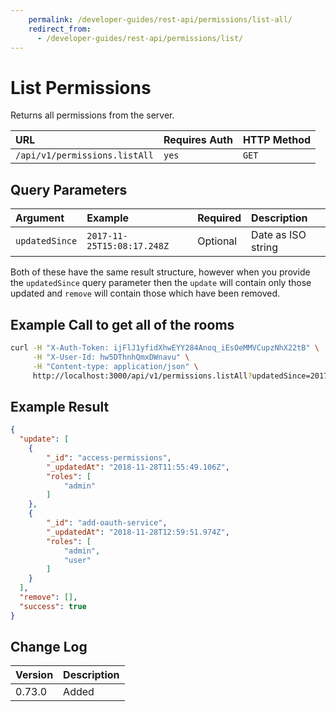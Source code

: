 ```yaml
---
    permalink: /developer-guides/rest-api/permissions/list-all/
    redirect_from:
      - /developer-guides/rest-api/permissions/list/
---
```


# List Permissions

Returns all permissions from the server.

| URL | Requires Auth | HTTP Method |
| :--- | :--- | :--- |
| `/api/v1/permissions.listAll` | `yes` | `GET` |

## Query Parameters

| Argument | Example | Required | Description |
| :--- | :--- | :--- | :--- |
| `updatedSince` | `2017-11-25T15:08:17.248Z` | Optional | Date as ISO string |

Both of these have the same result structure, however when you provide the `updatedSince` query parameter then the `update`
will contain only those updated and `remove` will contain those which have been removed.

## Example Call to get all of the rooms

```bash
curl -H "X-Auth-Token: ijFlJ1yfidXhwEYY284Anoq_iEsOeMMVCupzNhX22tB" \
     -H "X-User-Id: hw5DThnhQmxDWnavu" \
     -H "Content-type: application/json" \
     http://localhost:3000/api/v1/permissions.listAll?updatedSince=2017-11-25T15:08:17.248Z
```

## Example Result

```json
{
  "update": [
    {
		"_id": "access-permissions",
		"_updatedAt": "2018-11-28T11:55:49.106Z",
		"roles": [
			"admin"
		]
	},
	{
		"_id": "add-oauth-service",
		"_updatedAt": "2018-11-28T12:59:51.974Z",
		"roles": [
			"admin",
			"user"
		]
	}
  ],
  "remove": [],
  "success": true
}
```

## Change Log

| Version | Description |
| :--- | :--- |
| 0.73.0 | Added |
